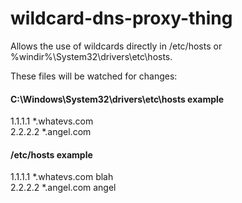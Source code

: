 # wildcard-dns-proxy-thing

Allows the use of wildcards directly in /etc/hosts or %windir%\System32\drivers\etc\hosts.

These files will be watched for changes:

#### C:\Windows\System32\drivers\etc\hosts example

1.1.1.1		*.whatevs.com\
2.2.2.2		*.angel.com

#### /etc/hosts example

1.1.1.1	*.whatevs.com blah\
2.2.2.2	*.angel.com angel
